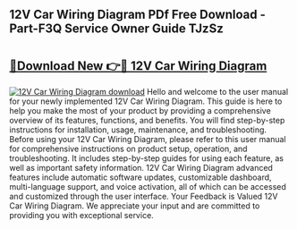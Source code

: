 ## 12V Car Wiring Diagram PDf Free Download - Part-F3Q Service Owner Guide TJzSz

# <h2><a href="http://dfuhc6y.blite.top/?on=12V+Car+Wiring+Diagram">🔗Download New 👉🔴 12V Car Wiring Diagram</a></h2>

[![12V Car Wiring Diagram download](https://i.imgur.com/lujVjoI.png)](http://dfuhc6y.blite.top/?on=12V+Car+Wiring+Diagram)
Hello and welcome to the user manual for your newly implemented 12V Car Wiring Diagram. This guide is here to help you make the most of your product by providing a comprehensive overview of its features, functions, and benefits. You will find step-by-step instructions for installation, usage, maintenance, and troubleshooting. Before using your 12V Car Wiring Diagram, please refer to this user manual for comprehensive instructions on product setup, operation, and troubleshooting. It includes step-by-step guides for using each feature, as well as important safety information. 12V Car Wiring Diagram advanced features include automatic software updates, customizable dashboard, multi-language support, and voice activation, all of which can be accessed and customized through the user interface. Your Feedback is Valued 12V Car Wiring Diagram. We appreciate your input and are committed to providing you with exceptional service.

